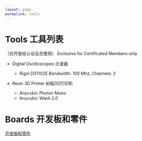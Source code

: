 ```yaml
---
layout: page
permalink: tools
---
```


# Tools 工具列表

（仅开放给认证会员使用）
Exclusive for Certificated Members only

 * Digital Oscilloscopes 示波器 
    * Rigol DS1102E Bandwidth: 100 Mhz, Channels: 2
  
* Resin 3D Printer 树脂3D打印机
    * Anycubic Photon Mono
    * Anycubic Wash 2.0 

# Boards 开发板和零件

[开发板和零件](boards-and-parts/boards)

